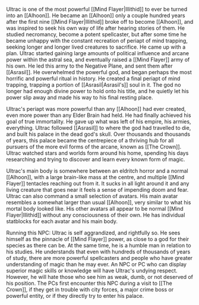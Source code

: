 Ultrac is one of the most powerful [[Mind Flayer|Illithid]] to ever be turned into an [[Alhoon]]. 
He became an [[Alhoon]] only a couple hundred years after the first nine [[Mind Flayer|Illithid]] broke off to become [[Alhoon]], and was inspired to seek his own way of life after hearing stories of them. He studied necromancy, become a potent spellcaster, but after some time he became unhappy with the constant recreation of periapt of mind trapping, seeking longer and longer lived creatures to sacrifice. He came up with a plan. Ultrac started gaining large amounts of political influence and arcane power within the astral sea, and eventually raised a [[Mind Flayer]] army of his own. He led this army to the Negative Plane, and sent them after [[Asrasil]]. He overwhelmed the powerful god, and began perhaps the most horrific and powerful ritual in history. He created a final periapt of mind trapping, trapping a portion of [[Asrasil|Asrasil's]] soul in it. The god no longer had enough divine power to hold onto his title, and he quietly let his power slip away and made his way to his final resting place. 

Ultrac's periapt was more powerful than any [[Alhoon]] had ever created, even more power than any Elder Brain had held. He had finally achieved his goal of true immortality. He gave up what was left of his empire, his armies, everything. Ultrac followed [[Asrasil]] to where the god had travelled to die, and built his palace in the dead god's skull. Over thousands and thousands of years, this palace became the centrepiece of a thriving hub for all pursuers of the more evil forms of the arcane, known as [[The Crown]]. Ultrac watched stars and worlds form around his home, spending his days researching and trying to discover and learn every known form of magic. 

Ultrac's main body is somewhere between an eldritch horror and a normal [[Alhoon]], with a large brain-like mass at the centre, and multiple [[Mind Flayer]] tentacles reaching out from it. It sucks in all light around it and any living creature that goes near it feels a sense of impending doom and fear. 
Ultrac can also command a small selection of avatars. His main avatar resembles a somewhat larger than usual [[Alhoon]], very similar to what his mortal body looked like. His other avatars all appear to be normal [[Mind Flayer|Illithid]] without any consciousness of their own. He has individual statblocks for each avatar and his main body. 

Running this NPC:
Ultrac is self aggrandized, and rightfully so. He sees himself as the pinnacle of [[Mind Flayer]] power, as close to a god for their species as there can be. At the same time, he is a humble man in relation to his studies. He understands that even with hundreds of thousands of years of study, there are more powerful spellcasters and people who have greater understanding of magic than he may ever. An NPC or PC who can display superior magic skills or knowledge will have Ultrac's undying respect. However, he will hate those who see him as weak, dumb, or not deserved of his position. The PCs first encounter this NPC during a visit to [[The Crown]], if they get in trouble with city forces, a major crime boss or powerful entity, or if they directly try to enter his palace.